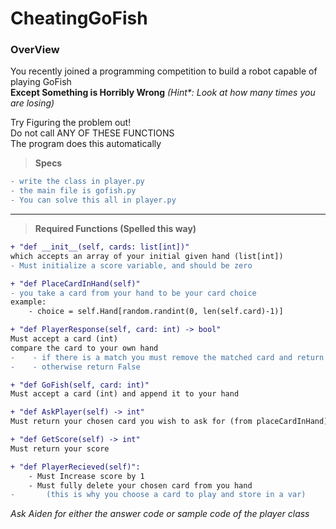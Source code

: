 # CheatingGoFish

### __OverView__

You recently joined a programming competition to build a robot capable of playing GoFish  
__Except Something is Horribly Wrong__ _(Hint*: Look at how many times you are losing)_

Try Figuring the problem out!  
Do not call ANY OF THESE FUNCTIONS  
The program does this automatically
> __Specs__
```diff
- write the class in player.py
- the main file is gofish.py
- You can solve this all in player.py
```
---
> __Required Functions (Spelled this way)__
```diff
+ "def __init__(self, cards: list[int])"
which accepts an array of your initial given hand (list[int])
- Must initialize a score variable, and should be zero

+ "def PlaceCardInHand(self)"
- you take a card from your hand to be your card choice
example:
    - choice = self.Hand[random.randint(0, len(self.card)-1)]

+ "def PlayerResponse(self, card: int) -> bool"
Must accept a card (int)
compare the card to your own hand 
-    - if there is a match you must remove the matched card and return True
-    - otherwise return False

+ "def GoFish(self, card: int)"
Must accept a card (int) and append it to your hand

+ "def AskPlayer(self) -> int"
Must return your chosen card you wish to ask for (from placeCardInHand)

+ "def GetScore(self) -> int"
Must return your score

+ "def PlayerRecieved(self)":
    - Must Increase score by 1
    - Must fully delete your chosen card from you hand 
-       (this is why you choose a card to play and store in a var)
```

_Ask Aiden for either the answer code or sample code of the player class_
